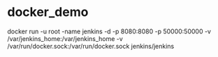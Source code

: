 # docker_demo
docker run -u root -name jenkins -d -p 8080:8080 -p 50000:50000  -v /var/jenkins_home:/var/jenkins_home -v /var/run/docker.sock:/var/run/docker.sock jenkins/jenkins
